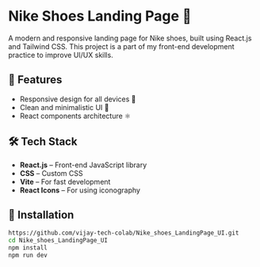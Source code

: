 # Nike Shoes Landing Page 👟

A modern and responsive landing page for Nike shoes, built using React.js and Tailwind CSS. This project is a part of my front-end development practice to improve UI/UX skills.

## 🚀 Features

- Responsive design for all devices 📱
- Clean and minimalistic UI 🎨
- React components architecture ⚛️

## 🛠️ Tech Stack

- **React.js** – Front-end JavaScript library
- **CSS** – Custom CSS
- **Vite**  – For fast development
- **React Icons** – For using iconography

## 🔧 Installation

```bash
https://github.com/vijay-tech-colab/Nike_shoes_LandingPage_UI.git
cd Nike_shoes_LandingPage_UI
npm install
npm run dev
